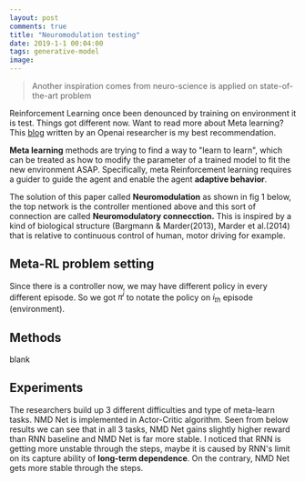 ```yaml
---
layout: post
comments: true
title: "Neuromodulation testing"
date: 2019-1-1 00:04:00
tags: generative-model
image:
---
```


> Another inspiration comes from neuro-science is applied on state-of-the-art problem 

<!--more-->

Reinforcement Learning once been denounced by training on environment it is test. Things got different now. Want to read more about Meta learning? This [blog](https://lilianweng.github.io/lil-log/2018/11/30/meta-learning.html) written by an Openai researcher is my best recommendation.

**Meta learning** methods are trying to find a way to "learn to learn", which can be treated as how to modify the parameter of a trained model to fit the new environment ASAP. Specifically, meta Reinforcement learning requires a guider to guide the agent and enable the agent **adaptive behavior**.

The solution of this paper called **Neuromodulation** as shown in fig 1 below, the top network is the controller mentioned above and this sort of connection are called **Neuromodulatory connecction.**  This is inspired by a kind of biological structure (Bargmann & Marder(2013), Marder et al.(2014) that is relative to continuous control of human, motor driving for example.

## Meta-RL problem setting

Since there is a controller now, we may have different policy in every different episode. So we got $\pi^i$ to notate the policy on $i_{th}$ episode (environment).

## Methods

blank

## Experiments

The researchers build up 3 different difficulties and type of meta-learn tasks. NMD Net is implemented in Actor-Critic algorithm. Seen from below results we can see that in all 3 tasks, NMD Net gains slightly higher reward than RNN baseline and NMD Net is far more stable. I noticed that RNN is getting more unstable through the steps, maybe it is caused by RNN's limit on its capture ability of **long-term dependence**. On the contrary, NMD Net gets more stable through the steps.